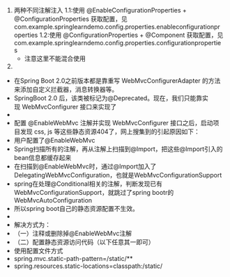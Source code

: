 1. 两种不同注解注入
  1.1:使用 @EnableConfigurationProperties + @ConfigurationProperties 获取配置，见 com.example.springlearndemo.config.properties.enableconfigurationproperties
  1.2:使用 @ConfigurationProperties + @Component 获取配置，见com.example.springlearndemo.config.properties.configurationproperties
   * 注意这里不能混合使用
2.
 * 在Spring Boot 2.0之前版本都是靠重写 WebMvcConfigurerAdapter 的方法来添加自定义拦截器，消息转换器等。
 * SpringBoot 2.0 后，该类被标记为@Deprecated。现在，我们只能靠实现 WebMvcConfigurer 接口来实现了
 *
 * 配置 @EnableWebMvc 注解并实现 WebMvcConfigurer 接口之后，启动项目发现 css, js 等这些静态资源404了，网上搜集到的引起原因如下：
 * 用户配置了@EnableWebMvc
 * Spring扫描所有的注解，再从注解上扫描到@Import，把这些@Import引入的bean信息都缓存起来
 * 在扫描到@EnableWebMvc时，通过@Import加入了 DelegatingWebMvcConfiguration，也就是WebMvcConfigurationSupport
 * spring在处理@Conditional相关的注解，判断发现已有WebMvcConfigurationSupport，就跳过了spring bootr的WebMvcAutoConfiguration
 * 所以spring boot自己的静态资源配置不生效。
 *
 * 解决方式为：
 * （一）注释或删除掉@EnableWebMvc注解
 * （二）配置静态资源访问代码（以下任意其一即可）
 *  使用配置文件方式
 * spring.mvc.static-path-pattern=/static/**
 * spring.resources.static-locations=classpath:/static/
